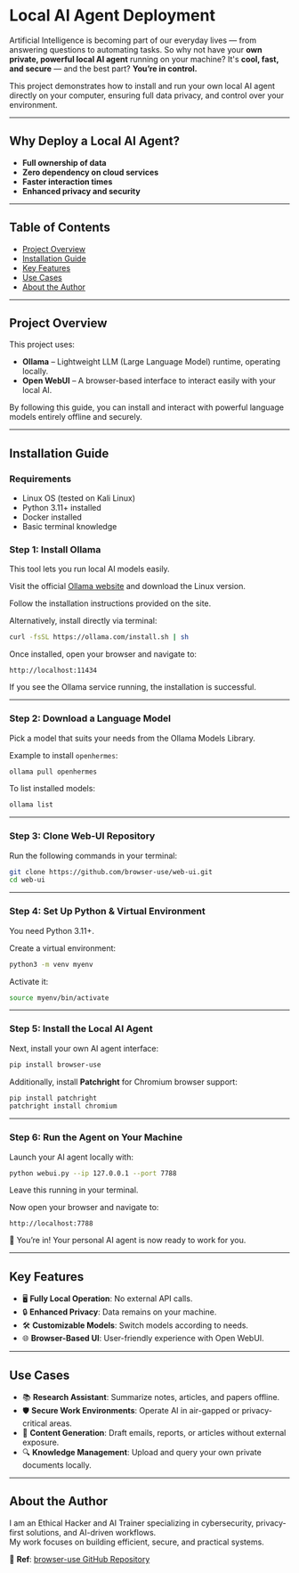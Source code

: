 # Local AI Agent Deployment

Artificial Intelligence is becoming part of our everyday lives — from answering questions to automating tasks. So why not have your **own private, powerful local AI agent** running on your machine? It's **cool, fast, and secure** — and the best part? **You’re in control.**

This project demonstrates how to install and run your own local AI agent directly on your computer, ensuring full data privacy, and control over your environment.

---

## Why Deploy a Local AI Agent?

- **Full ownership of data**
- **Zero dependency on cloud services**
- **Faster interaction times**
- **Enhanced privacy and security**

---

## Table of Contents

- [Project Overview](#project-overview)
- [Installation Guide](#installation-guide)
- [Key Features](#key-features)
- [Use Cases](#use-cases)
- [About the Author](#about-the-author)

---

## Project Overview

This project uses:

- **Ollama** – Lightweight LLM (Large Language Model) runtime, operating locally.
- **Open WebUI** – A browser-based interface to interact easily with your local AI.

By following this guide, you can install and interact with powerful language models entirely offline and securely.

---

## Installation Guide

### Requirements

- Linux OS (tested on Kali Linux)
- Python 3.11+ installed
- Docker installed
- Basic terminal knowledge

### Step 1: Install Ollama

This tool lets you run local AI models easily.

Visit the official [Ollama website](https://ollama.com) and download the Linux version.

Follow the installation instructions provided on the site.

Alternatively, install directly via terminal:

```bash
curl -fsSL https://ollama.com/install.sh | sh
```

Once installed, open your browser and navigate to:

```arduino
http://localhost:11434
```

If you see the Ollama service running, the installation is successful.

---

### Step 2: Download a Language Model

Pick a model that suits your needs from the Ollama Models Library.

Example to install `openhermes`:

```bash
ollama pull openhermes
```

To list installed models:

```bash
ollama list
```

---

### Step 3: Clone Web-UI Repository

Run the following commands in your terminal:

```bash
git clone https://github.com/browser-use/web-ui.git
cd web-ui
```

---

### Step 4: Set Up Python & Virtual Environment

You need Python 3.11+.

Create a virtual environment:

```bash
python3 -m venv myenv
```

Activate it:

```bash
source myenv/bin/activate
```

---

### Step 5: Install the Local AI Agent

Next, install your own AI agent interface:

```bash
pip install browser-use
```

Additionally, install **Patchright** for Chromium browser support:

```bash
pip install patchright
patchright install chromium
```

---

### Step 6: Run the Agent on Your Machine

Launch your AI agent locally with:

```bash
python webui.py --ip 127.0.0.1 --port 7788
```

Leave this running in your terminal.

Now open your browser and navigate to:

```arduino
http://localhost:7788
```

🎉 You’re in! Your personal AI agent is now ready to work for you.

---

## Key Features

- 🖥️ **Fully Local Operation**: No external API calls.
- 🔒 **Enhanced Privacy**: Data remains on your machine.
- 🛠️ **Customizable Models**: Switch models according to needs.
- 🌐 **Browser-Based UI**: User-friendly experience with Open WebUI.

---

## Use Cases

- 📚 **Research Assistant**: Summarize notes, articles, and papers offline.
- 🛡️ **Secure Work Environments**: Operate AI in air-gapped or privacy-critical areas.
- 📝 **Content Generation**: Draft emails, reports, or articles without external exposure.
- 🔍 **Knowledge Management**: Upload and query your own private documents locally.

---

## About the Author

I am an Ethical Hacker and AI Trainer specializing in cybersecurity, privacy-first solutions, and AI-driven workflows.  
My work focuses on building efficient, secure, and practical systems.



📎 **Ref**: [browser-use GitHub Repository](https://github.com/browser-use/browser-use)
